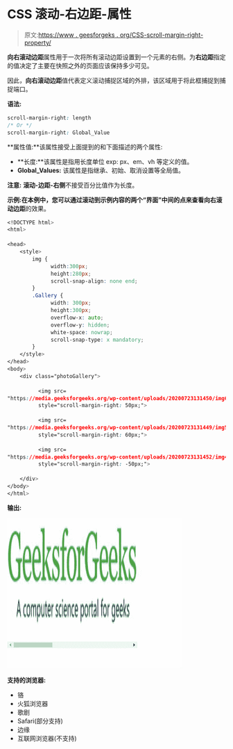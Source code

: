 # CSS 滚动-右边距-属性

> 原文:[https://www . geesforgeks . org/CSS-scroll-margin-right-property/](https://www.geeksforgeeks.org/css-scroll-margin-right-property/)

**向右滚动边距**属性用于一次将所有滚动边距设置到一个元素的右侧。为**右边距**指定的值决定了主要在快照之外的页面应该保持多少可见。

因此，**向右滚动边距**值代表定义滚动捕捉区域的外排，该区域用于将此框捕捉到捕捉端口。

**语法:**

```css
scroll-margin-right: length
/* Or */
scroll-margin-right: Global_Value

```

**属性值:**该属性接受上面提到的和下面描述的两个属性:

*   **长度:**该属性是指用长度单位 exp: px、em、vh 等定义的值。
*   **Global_Values:** 该属性是指继承、初始、取消设置等全局值。

**注意:** **滚动-边距-右侧**不接受百分比值作为长度。

**示例:**在本例中，您可以通过滚动到示例内容的两个“界面”中间的点来查看**向右滚动边距**的效果。

```css
<!DOCTYPE html>
<html>

<head>
    <style>
        img {
              width:300px;
              height:280px;
              scroll-snap-align: none end;
        }
        .Gallery {
              width: 300px;
              height:300px;
              overflow-x: auto;
              overflow-y: hidden;
              white-space: nowrap;
              scroll-snap-type: x mandatory;
        }
    </style>
</head>
<body>
    <div class="photoGallery">

          <img src=
"https://media.geeksforgeeks.org/wp-content/uploads/20200723131450/img6-300x82.png" 
          style="scroll-margin-right: 50px;">

          <img src=
"https://media.geeksforgeeks.org/wp-content/uploads/20200723131449/img5.jpeg" 
          style="scroll-margin-right: 60px;">

          <img src=
"https://media.geeksforgeeks.org/wp-content/uploads/20200723131452/img4-300x167.png" 
          style="scroll-margin-right: -50px;">

    </div>
</body>
</html>
```

**输出:**

![](img/e99c929abea33a394b62ccd9c8811d00.png)

**支持的浏览器:**

*   铬
*   火狐浏览器
*   歌剧
*   Safari(部分支持)
*   边缘
*   互联网浏览器(不支持)